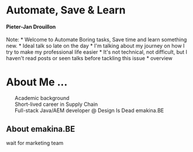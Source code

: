 # Automate, Save & Learn
#### Pieter-Jan Drouillon

<div style="display: flex; justify-content: space-evenly;">
<a href="https://www.github.com/pieterjd"><i class="fab fa-github"></i></a> <a href="https://www.pieterjd.be"><i class="fab fa-chrome"></i></a>
<a href="https://www.linkedin.com/in/pieterjandrouillon/"><i class="fab fa-linkedin-in"></i></a> <a href="https://www.emakina.com"><i class="fas fa-briefcase"></i></a>
</div>
Note:
* Welcome to Automate Boring tasks, Save time and learn something new.
* Ideal talk so late on the day
* I'm talking about my journey on how I try to make my professional life easier
* It's not technical, not difficult, but I haven't read posts or seen talks before tackling this issue
* overview




# About Me ...
<ul style="list-style-type: none; text-align: left">
    <li><i class="fas fa-graduation-cap"></i> Academic background</li>
    <li><i class="fas fa-link"></i> Short-lived career in Supply Chain</li>
    <li><i class="fab fa-java"></i> Full-stack Java/AEM developer @ <span class="fragment strike" data-fragment-index="1">Design Is Dead</span> <span class="fragment " data-fragment-index="1">emakina.BE</span></li>
</ul>


## About emakina.BE
wait for marketing team
